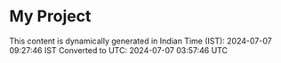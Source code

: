 # My Project

This content is dynamically generated in Indian Time (IST): 2024-07-07 09:27:46 IST
Converted to UTC: 2024-07-07 03:57:46 UTC
